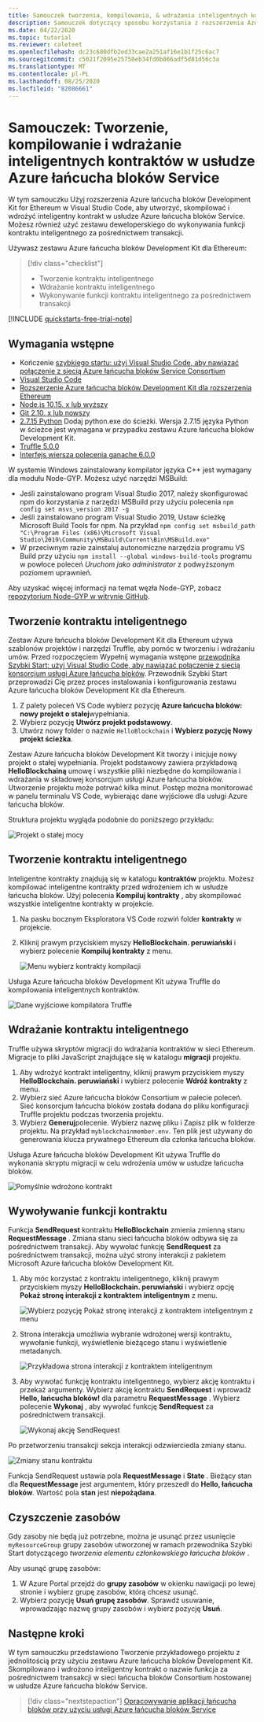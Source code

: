 ```yaml
---
title: Samouczek tworzenia, kompilowania, & wdrażania inteligentnych kontraktów — usługa Azure łańcucha bloków
description: Samouczek dotyczący sposobu korzystania z rozszerzenia Azure łańcucha bloków Development Kit for Ethereum w programie Visual Studio Code do tworzenia, kompilowania i wdrażania inteligentnego kontraktu w usłudze Azure łańcucha bloków Service.
ms.date: 04/22/2020
ms.topic: tutorial
ms.reviewer: caleteet
ms.openlocfilehash: dc23c680dfb2ed33cae2a251af16e1b1f25c6ac7
ms.sourcegitcommit: c5021f2095e25750eb34fd0b866adf5d81d56c3a
ms.translationtype: MT
ms.contentlocale: pl-PL
ms.lasthandoff: 08/25/2020
ms.locfileid: "82086661"
---
```

# <a name="tutorial-create-buildanddeploysmartcontracts-on-azure-blockchain-service"></a>Samouczek: Tworzenie, kompilowanie i wdrażanie inteligentnych kontraktów w usłudze Azure łańcucha bloków Service

W tym samouczku Użyj rozszerzenia Azure łańcucha bloków Development Kit for Ethereum w Visual Studio Code, aby utworzyć, skompilować i wdrożyć inteligentny kontrakt w usłudze Azure łańcucha bloków Service. Możesz również użyć zestawu deweloperskiego do wykonywania funkcji kontraktu inteligentnego za pośrednictwem transakcji.

Używasz zestawu Azure łańcucha bloków Development Kit dla Ethereum:

> [!div class="checklist"]
> * Tworzenie kontraktu inteligentnego
> * Wdrażanie kontraktu inteligentnego
> * Wykonywanie funkcji kontraktu inteligentnego za pośrednictwem transakcji

[!INCLUDE [quickstarts-free-trial-note](../../../includes/quickstarts-free-trial-note.md)]

## <a name="prerequisites"></a>Wymagania wstępne

* Kończenie [szybkiego startu: użyj Visual Studio Code, aby nawiązać połączenie z siecią Azure łańcucha bloków Service Consortium](connect-vscode.md)
* [Visual Studio Code](https://code.visualstudio.com/Download)
* [Rozszerzenie Azure łańcucha bloków Development Kit dla rozszerzenia Ethereum](https://marketplace.visualstudio.com/items?itemName=AzBlockchain.azure-blockchain)
* [Node.js 10.15. x lub wyższy](https://nodejs.org/download)
* [Git 2.10. x lub nowszy](https://git-scm.com)
* [2.7.15 Python](https://www.python.org/downloads/release/python-2715/) Dodaj python.exe do ścieżki. Wersja 2.7.15 języka Python w ścieżce jest wymagana w przypadku zestawu Azure łańcucha bloków Development Kit.
* [Truffle 5.0.0](https://www.trufflesuite.com/docs/truffle/getting-started/installation)
* [Interfejs wiersza polecenia ganache 6.0.0](https://github.com/trufflesuite/ganache-cli)

W systemie Windows zainstalowany kompilator języka C++ jest wymagany dla modułu Node-GYP. Możesz użyć narzędzi MSBuild:

* Jeśli zainstalowano program Visual Studio 2017, należy skonfigurować npm do korzystania z narzędzi MSBuild przy użyciu polecenia `npm config set msvs_version 2017 -g`
* Jeśli zainstalowano program Visual Studio 2019, Ustaw ścieżkę Microsoft Build Tools for npm. Na przykład `npm config set msbuild_path "C:\Program Files (x86)\Microsoft Visual Studio\2019\Community\MSBuild\Current\Bin\MSBuild.exe"`
* W przeciwnym razie zainstaluj autonomiczne narzędzia programu VS Build przy użyciu `npm install --global windows-build-tools` programu w powłoce poleceń *Uruchom jako administrator* z podwyższonym poziomem uprawnień.

Aby uzyskać więcej informacji na temat węzła Node-GYP, zobacz [repozytorium Node-GYP w witrynie GitHub](https://github.com/nodejs/node-gyp).

## <a name="create-a-smart-contract"></a>Tworzenie kontraktu inteligentnego

Zestaw Azure łańcucha bloków Development Kit dla Ethereum używa szablonów projektów i narzędzi Truffle, aby pomóc w tworzeniu i wdrażaniu umów. Przed rozpoczęciem Wypełnij wymagania wstępne [przewodnika Szybki Start: użyj Visual Studio Code, aby nawiązać połączenie z siecią konsorcjum usługi Azure łańcucha bloków](connect-vscode.md). Przewodnik Szybki Start przeprowadzi Cię przez proces instalowania i konfigurowania zestawu Azure łańcucha bloków Development Kit dla Ethereum.

1. Z palety poleceń VS Code wybierz pozycję **Azure łańcucha bloków: nowy projekt o stałej**wypełniania.
1. Wybierz pozycję **Utwórz projekt podstawowy**.
1. Utwórz nowy folder o nazwie `HelloBlockchain` i **Wybierz pozycję Nowy projekt ścieżka**.

Zestaw Azure łańcucha bloków Development Kit tworzy i inicjuje nowy projekt o stałej wypełniania. Projekt podstawowy zawiera przykładową **HelloBlockchainą** umowę i wszystkie pliki niezbędne do kompilowania i wdrażania w składowej konsorcjum usługi Azure łańcucha bloków. Utworzenie projektu może potrwać kilka minut. Postęp można monitorować w panelu terminalu VS Code, wybierając dane wyjściowe dla usługi Azure łańcucha bloków.

Struktura projektu wygląda podobnie do poniższego przykładu:

   ![Projekt o stałej mocy](./media/send-transaction/solidity-project.png)

## <a name="build-a-smart-contract"></a>Tworzenie kontraktu inteligentnego

Inteligentne kontrakty znajdują się w katalogu **kontraktów** projektu. Możesz kompilować inteligentne kontrakty przed wdrożeniem ich w usłudze łańcucha bloków. Użyj polecenia **Kompiluj kontrakty** , aby skompilować wszystkie inteligentne kontrakty w projekcie.

1. Na pasku bocznym Eksploratora VS Code rozwiń folder **kontrakty** w projekcie.
1. Kliknij prawym przyciskiem myszy **HelloBlockchain. peruwiański** i wybierz polecenie **Kompiluj kontrakty** z menu.

    ![Menu wybierz kontrakty kompilacji ](./media/send-transaction/build-contracts.png)

Usługa Azure łańcucha bloków Development Kit używa Truffle do kompilowania inteligentnych kontraktów.

![Dane wyjściowe kompilatora Truffle](./media/send-transaction/compile-output.png)

## <a name="deploy-a-smart-contract"></a>Wdrażanie kontraktu inteligentnego

Truffle używa skryptów migracji do wdrażania kontraktów w sieci Ethereum. Migracje to pliki JavaScript znajdujące się w katalogu **migracji** projektu.

1. Aby wdrożyć kontrakt inteligentny, kliknij prawym przyciskiem myszy **HelloBlockchain. peruwiański** i wybierz polecenie **Wdróż kontrakty** z menu.
1. Wybierz sieć Azure łańcucha bloków Consortium w palecie poleceń. Sieć konsorcjum łańcucha bloków została dodana do pliku konfiguracji Truffle projektu podczas tworzenia projektu.
1. Wybierz **Generuj**polecenie. Wybierz nazwę pliku i Zapisz plik w folderze projektu. Na przykład `myblockchainmember.env`. Ten plik jest używany do generowania klucza prywatnego Ethereum dla członka łańcucha bloków.

Usługa Azure łańcucha bloków Development Kit używa Truffle do wykonania skryptu migracji w celu wdrożenia umów w usłudze łańcucha bloków.

![Pomyślnie wdrożono kontrakt](./media/send-transaction/deploy-contract.png)

## <a name="call-a-contract-function"></a>Wywoływanie funkcji kontraktu

Funkcja **SendRequest** kontraktu **HelloBlockchain** zmienia zmienną stanu **RequestMessage** . Zmiana stanu sieci łańcucha bloków odbywa się za pośrednictwem transakcji. Aby wywołać funkcję **SendRequest** za pośrednictwem transakcji, można użyć strony interakcji z pakietem Microsoft Azure łańcucha bloków Development Kit.

1. Aby móc korzystać z kontraktu inteligentnego, kliknij prawym przyciskiem myszy **HelloBlockchain. peruwiański** i wybierz opcję **Pokaż stronę interakcji z kontraktem inteligentnym** z menu.

    ![Wybierz pozycję Pokaż stronę interakcji z kontraktem inteligentnym z menu](./media/send-transaction/contract-interaction.png)

1. Strona interakcja umożliwia wybranie wdrożonej wersji kontraktu, wywołanie funkcji, wyświetlenie bieżącego stanu i wyświetlenie metadanych.

    ![Przykładowa strona interakcji z kontraktem inteligentnym](./media/send-transaction/interaction-page.png)

1. Aby wywołać funkcję kontraktu inteligentnego, wybierz akcję kontraktu i przekaż argumenty. Wybierz akcję kontraktu **SendRequest** i wprowadź **Hello, łańcucha bloków!** dla parametru **RequestMessage** . Wybierz polecenie **Wykonaj** , aby wywołać funkcję **SendRequest** za pośrednictwem transakcji.

    ![Wykonaj akcję SendRequest](./media/send-transaction/sendrequest-action.png)

Po przetworzeniu transakcji sekcja interakcji odzwierciedla zmiany stanu.

![Zmiany stanu kontraktu](./media/send-transaction/contract-state.png)

Funkcja SendRequest ustawia pola **RequestMessage** i **State** . Bieżący stan dla **RequestMessage** jest argumentem, który przeszedł do **Hello, łańcucha bloków**. Wartość pola **stan** jest **niepożądana**.

## <a name="clean-up-resources"></a>Czyszczenie zasobów

Gdy zasoby nie będą już potrzebne, można je usunąć przez usunięcie `myResourceGroup` grupy zasobów utworzonej w ramach przewodnika Szybki Start dotyczącego *tworzenia elementu członkowskiego łańcucha bloków* .

Aby usunąć grupę zasobów:

1. W Azure Portal przejdź do **grupy zasobów** w okienku nawigacji po lewej stronie i wybierz grupę zasobów, którą chcesz usunąć.
1. Wybierz pozycję **Usuń grupę zasobów**. Sprawdź usuwanie, wprowadzając nazwę grupy zasobów i wybierz pozycję **Usuń**.

## <a name="next-steps"></a>Następne kroki

W tym samouczku przedstawiono Tworzenie przykładowego projektu z jednolitością przy użyciu zestawu Azure łańcucha bloków Development Kit. Skompilowano i wdrożono inteligentny kontrakt o nazwie funkcja za pośrednictwem transakcji w sieci łańcucha bloków Consortium hostowanej w usłudze Azure łańcucha bloków Service.

> [!div class="nextstepaction"]
> [Opracowywanie aplikacji łańcucha bloków przy użyciu usługi Azure łańcucha bloków Service](develop.md)
